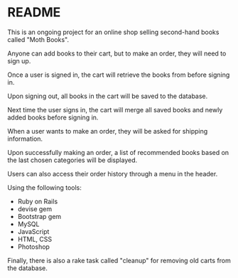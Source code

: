 # README

This is an ongoing project for an online shop selling second-hand books called "Moth Books".

Anyone can add books to their cart, but to make an order, they will need to sign up.

Once a user is signed in, the cart will retrieve the books from before signing in.

Upon signing out, all books in the cart will be saved to the database.

Next time the user signs in, the cart will merge all saved books and newly added books before signing in.

When a user wants to make an order, they will be asked for shipping information.

Upon successfully making an order, a list of recommended books based on the last chosen categories will be displayed.

Users can also access their order history through a menu in the header.

Using the following tools:
- Ruby on Rails
- devise gem
- Bootstrap gem
- MySQL
- JavaScript
- HTML, CSS
- Photoshop

Finally, there is also a rake task called "cleanup" for removing old carts from the database.
